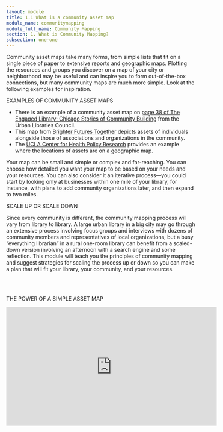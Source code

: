 ```yaml
---
layout: module
title: 1.1 What is a community asset map
module_name: communitymapping
module_full_name: Community Mapping
section: 1. What is Community Mapping?
subsection: one-one
---
```


Community asset maps take many forms, from simple lists that fit on a single piece of paper to extensive reports and geographic maps. Plotting the resources and groups you discover on a map of your city or neighborhood may be useful and can inspire you to form out-of-the-box connections, but many community maps are much more simple. Look at the following examples for inspiration.

<div class="case_study_box">
  <p class="box-title">EXAMPLES OF COMMUNITY ASSET MAPS</p>
  <ul>
  <li>There is an example of a community asset map on <a href="https://resources.depaul.edu/abcd-institute/publications/publications-by-topic/Documents/ULCReport.pdf#page=40">page 38 of The Engaged Library: Chicago Stories of Community Building</a> from the Urban Libraries Council.</li>
  <li>This map from <a href="http://www.brighterfuturestogether.co.uk/wp-content/uploads/2012/02/assets-diagram-2-large.jpg">Brighter Futures Together</a> depicts assets of individuals alongside those of associations and organizations in the community.</li>
  <li>The <a href="http://healthpolicy.ucla.edu/programs/health-data/trainings/Documents/tw_cba20.pdf#page=8">UCLA Center for Health Policy Research</a> provides an example where the locations of assets are on a geographic map.</li>
  </div>

Your map can be small and simple or complex and far-reaching. You can choose how detailed you want your map to be based on your needs and your resources. You can also consider it an iterative process—you could start by looking only at businesses within one mile of your library, for instance, with plans to add community organizations later, and then expand to two miles.

<div class="extra">
<p class="box-title">SCALE UP OR SCALE DOWN</p>
<p>Since every community is different, the community mapping process will vary from library to library. A large urban library in a big city may go through an extensive process involving focus groups and interviews with dozens of community members and representatives of local organizations, but a busy “everything librarian” in a rural one-room library can benefit from a scaled-down version involving an afternoon with a search engine and some reflection. This module will teach you the principles of community mapping and suggest strategies for scaling the process up or down so you can make a plan that will fit your library, your community, and your resources.</p>
</div><br><br>

<div class="explanatory">
  <p><span class="box-title">THE POWER OF A SIMPLE ASSET MAP</span></p>
<iframe width="560" height="315" src="https://youtu.be/hX4pNY1S338" frameborder="0" allow="autoplay; encrypted-media" allowfullscreen></iframe>
</div>
